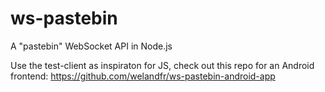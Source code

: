 # ws-pastebin
A "pastebin" WebSocket API in Node.js

Use the test-client as inspiraton for JS, check out this repo for an Android frontend: https://github.com/welandfr/ws-pastebin-android-app

